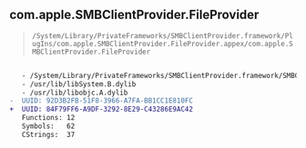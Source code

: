 ## com.apple.SMBClientProvider.FileProvider

> `/System/Library/PrivateFrameworks/SMBClientProvider.framework/PlugIns/com.apple.SMBClientProvider.FileProvider.appex/com.apple.SMBClientProvider.FileProvider`

```diff

   - /System/Library/PrivateFrameworks/SMBClientProvider.framework/SMBClientProvider
   - /usr/lib/libSystem.B.dylib
   - /usr/lib/libobjc.A.dylib
-  UUID: 92D3B2FB-51F8-3966-A7FA-BB1CC1E810FC
+  UUID: 84F79FF6-A9DF-3292-8E29-C43286E9AC42
   Functions: 12
   Symbols:   62
   CStrings:  37

```
